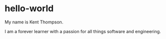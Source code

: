# hello-world

My name is Kent Thompson.

I am a forever learner with a passion for all things software and engineering.
